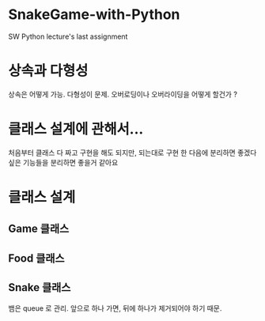 # SnakeGame-with-Python
SW Python lecture's last assignment


# 상속과 다형성
상속은 어떻게 가능. 다형성이 문제. 오버로딩이나 오버라이딩을 어떻게 할건가 ?

# 클래스 설계에 관해서...
처음부터 클래스 다 짜고 구현을 해도 되지만, 되는대로 구현 한 다음에 분리하면 좋겠다 싶은 기능들을 분리하면 좋을거 같아요


# 클래스 설계

## Game 클래스

## Food 클래스

## Snake 클래스
뱀은 queue 로 관리. 앞으로 하나 가면, 뒤에 하나가 제거되어야 하기 때문.